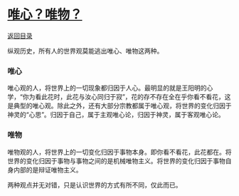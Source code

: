 # [唯心？唯物？](https://github.com/xpblog/say-something/issues/9)

[返回目录](https://github.com/xpblog/say-something)

纵观历史，所有人的世界观莫能逃出唯心、唯物这两种。

### 唯心
唯心观的人，将世界上的一切现象都归因于人心。最明显的就是王阳明的心学，“你为看此花时，此花与汝心同归于寂”，花的存不存在全在乎你看不看花，这是典型的唯心观。除此之外，还有大部分宗教都属于唯心观，将世界的变化归因于神灵的“心思”。归因于自己，属于主观唯心论，归因于神灵，属于客观唯心论。

### 唯物
唯物观的人，将世界上的一切变化归因于事物本身。即你看不看花，此花都在。将世界的变化归因于事物与事物之间的是机械唯物主义。将世界的变化归因于事物自身内部的是辩证唯物主义。

两种观点并无对错，只是认识世界的方式有所不同，仅此而已。